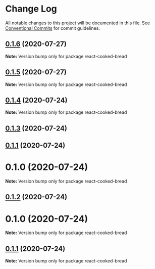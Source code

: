 # Change Log

All notable changes to this project will be documented in this file.
See [Conventional Commits](https://conventionalcommits.org) for commit guidelines.

## [0.1.6](https://github.com/brettinternet/react-cooked-bread/compare/v0.1.5...v0.1.6) (2020-07-27)

**Note:** Version bump only for package react-cooked-bread





## [0.1.5](https://github.com/brettinternet/react-cooked-bread/compare/v0.1.4...v0.1.5) (2020-07-27)

**Note:** Version bump only for package react-cooked-bread





## [0.1.4](https://github.com/brettinternet/react-cooked-bread/compare/v0.1.3...v0.1.4) (2020-07-24)

**Note:** Version bump only for package react-cooked-bread





## [0.1.3](https://github.com/brettinternet/react-cooked-bread/compare/v0.1.2...v0.1.3) (2020-07-24)



## [0.1.1](https://github.com/brettinternet/react-cooked-bread/compare/v0.1.0...v0.1.1) (2020-07-24)



# 0.1.0 (2020-07-24)

**Note:** Version bump only for package react-cooked-bread





## [0.1.2](https://github.com/brettinternet/react-cooked-bread/compare/v0.1.1...v0.1.2) (2020-07-24)



# 0.1.0 (2020-07-24)

**Note:** Version bump only for package react-cooked-bread





## [0.1.1](https://github.com/brettinternet/react-cooked-bread/compare/v0.1.0...v0.1.1) (2020-07-24)

**Note:** Version bump only for package react-cooked-bread
